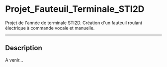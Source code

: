 # Projet_Fauteuil_Terminale_STI2D
Projet de l'année de terminale STI2D. Création d'un fauteuil roulant électrique à commande vocale et manuelle.

---
Description
---

A venir... 
